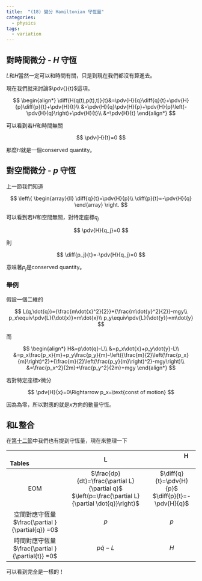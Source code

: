 ```yaml
---
title:  "(18) 變分 Hamiltonian 守恆量"
categories:
  - physics
tags:
  - variation
---
```


## 對時間微分 - $H$ 守恆 

$L$和$H$當然一定可以和時間有關，只是到現在我們都沒有算進去。


現在我們就來討論$\pdv{}{t}$這項。

$$
\begin{align*}
\diff{H(q(t),p(t),t)}{t}&=\pdv{H}{q}\diff{q}{t}+\pdv{H}{p}\diff{p}{t}+\pdv{H}{t}\\
&=\pdv{H}{q}\pdv{H}{p}+\pdv{H}{p}\left(-\pdv{H}{q}\right)+\pdv{H}{t}\\
&=\pdv{H}{t}
\end{align*}
$$

可以看到若$H$和時間無關

$$
\pdv{H}{t}=0
$$


那麼$H$就是一個conserved quantity。

## 對空間微分 - $p$ 守恆

上一節我們知道

$$
\left\{
\begin{array}{ll}
\diff{q}{t}=\pdv{H}{p}\\
\diff{p}{t}=-\pdv{H}{q}
\end{array}
\right.
$$

可以看到若$H$和空間無關，對特定座標$q_j$

$$
\pdv{H}{q_j}=0
$$


則

$$
\diff{p_j}{t}=-\pdv{H}{q_j}=0
$$


意味著$p_j$是conserved quantity。


### 舉例

假設一個二維的

$$
L(q,\dot{q})={\frac{m\dot{x}^2}{2}}+{\frac{m\dot{y}^2}{2}}-mgy\\
p_x\equiv\pdv{L}{\dot{x}}=m\dot{x}\\
p_y\equiv\pdv{L}{\dot{y}}=m\dot{y}
$$

而

$$
\begin{align*}
H&=p\dot{q}-L\\
&=p_x\dot{x}+p_y\dot{y}-L\\
&=p_x\frac{p_x}{m}+p_y\frac{p_y}{m}-\left({\frac{m}{2}\left(\frac{p_x}{m}\right)^2}+{\frac{m}{2}\left(\frac{p_y}{m}\right)^2}-mgy\right)\\
&=\frac{p_x^2}{2m}+\frac{p_y^2}{2m}+mgy
\end{align*}
$$

若對特定座標$x$微分

$$
\pdv{H}{x}=0\Rightarrow p_x=\text{const of motion}
$$

因為為零，所以對應的就是$x$方向的動量守恆。

## 和$L$整合

在[第十二節](variation-1-002)中我們也有提到守恆量，現在來整理一下



| &nbsp; &nbsp; &nbsp; &nbsp; &nbsp; &nbsp; &nbsp; &nbsp; &nbsp; &nbsp; Tables &nbsp; &nbsp; &nbsp;&nbsp; &nbsp; &nbsp; &nbsp; &nbsp; &nbsp;  &nbsp; | &nbsp; &nbsp; &nbsp; &nbsp; &nbsp; &nbsp; &nbsp; &nbsp; &nbsp; &nbsp; L  &nbsp; &nbsp; &nbsp; &nbsp; &nbsp; &nbsp; &nbsp; &nbsp; &nbsp; &nbsp; | &nbsp; &nbsp; &nbsp; &nbsp; &nbsp; &nbsp; &nbsp; &nbsp; &nbsp; &nbsp; H &nbsp; &nbsp; &nbsp; &nbsp; &nbsp; &nbsp; &nbsp; &nbsp; &nbsp; &nbsp; |
|:-------------:|:-------------:|:-------------:|
| EOM           |  $\frac{dp}{dt}=\frac{\partial L}{\partial q}$ <br> $\left(p=\frac{\partial L}{\partial \dot{q}}\right)$          |  $\diff{q}{t}=\pdv{H}{p}$ <br> $\diff{p}{t}=-\pdv{H}{q}$  |
| 空間對應守恆量 <br> $\frac{\partial }{\partial{q}} =0$        | $p$ | $p$ |
| 時間對應守恆量 <br> $\frac{\partial }{\partial{t}} =0$        | $p\dot{q}-L$      |   $H$ |


可以看到完全是一樣的！







